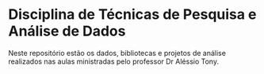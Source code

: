# Disciplina de Técnicas de Pesquisa e Análise de Dados

Neste repositório estão os dados, bibliotecas e projetos de análise realizados nas aulas ministradas pelo professor Dr Aléssio Tony.
